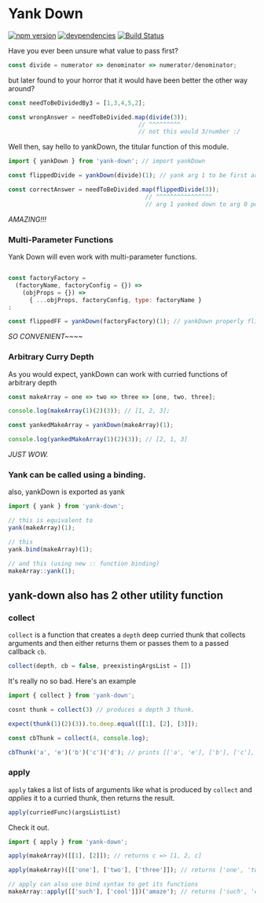
# Yank Down

[![npm version](https://badge.fury.io/js/yank-down.svg)](https://badge.fury.io/js/yank-down) [![devpendencies](https://david-dm.org/Alex-Aralis/yank-down.svg)](https://david-dm.org/Alex-Aralis/yank-down) [![Build Status](https://travis-ci.org/Alex-Aralis/yank-down.svg?branch=master)](https://travis-ci.org/Alex-Aralis/yank-down)


Have you ever been unsure what value to pass first?

```javascript
const divide = numerator => denominator => numerator/denominator;
```

but later found to your horror that it would have been better the other way around?

```javascript
const needToBeDividedBy3 = [1,3,4,5,2];

const wrongAnswer = needToBeDivided.map(divide(3));
                                     // ^^^^^^^^^
                                     // not this would 3/number :/
```

Well then, say hello to yankDown, the titular function of this module.

```javascript
import { yankDown } from 'yank-down'; // import yankDown

const flippedDivide = yankDown(divide)(1); // yank arg 1 to be first arg

const correctAnswer = needToBeDivided.map(flippedDivide(3));
                                       // ^^^^^^^^^^^^^^^^
                                       // arg 1 yanked down to arg 0 pos
```

_AMAZING!!!_

### Multi-Parameter Functions
Yank Down will even work with multi-parameter functions.

```javascript

const factoryFactory =
  (factoryName, factoryConfig = {}) =>
    (objProps = {}) =>
      { ...objProps, factoryConfig, type: factoryName }
;

const flippedFF = yankDown(factoryFactory)(1); // yankDown properly flips calls
```

_SO CONVENIENT~~~~_

### Arbitrary Curry Depth

As you would expect, yankDown can work with curried functions of arbitrary depth

```javascript
const makeArray = one => two => three => [one, two, three];

console.log(makeArray(1)(2)(3)); // [1, 2, 3];

const yankedMakeArray = yankDown(makeArray)(1);

console.log(yankedMakeArray(1)(2)(3)); // [2, 1, 3]
```

*JUST WOW.*

### Yank can be called using a binding.  

also, yankDown is exported as yank

```javascript
import { yank } from 'yank-down';

// this is equivalent to
yank(makeArray)(1);

// this
yank.bind(makeArray)(1);

// and this (using new :: function binding)
makeArray::yank(1);

```

## yank-down also has 2 other utility function

### collect

`collect` is a function that creates a `depth` deep curried thunk that collects arguments and then either returns them or passes them to a passed callback `cb`.

```javascript
collect(depth, cb = false, preexistingArgsList = [])
```

It's really no so bad.  Here's an example

```javascript
import { collect } from 'yank-down';

cosnt thunk = collect(3) // produces a depth 3 thunk.

expect(thunk(1)(2)(3)).to.deep.equal([[1], [2], [3]]);

const cbThunk = collect(4, console.log);

cbThunk('a', 'e')('b')('c')('d'); // prints [['a', 'e'], ['b'], ['c'], ['d']]
```

### apply

`apply` takes a list of lists of arguments like what is produced by `collect` and _applies_ it to a curried thunk, then returns the result.

```javascript
apply(curriedFunc)(argsListList)
```

Check it out.
```javascript
import { apply } from 'yank-down';

apply(makeArray)([[1], [2]]); // returns c => [1, 2, c]

apply(makeArray)([['one'], ['two'], ['three']]); // returns ['one', 'two', 'three']

// apply can also use bind syntax to get its functions
makeArray::apply([['such'], ['cool']])('amaze'); // returns ['such', 'cool', 'amaze']
```
